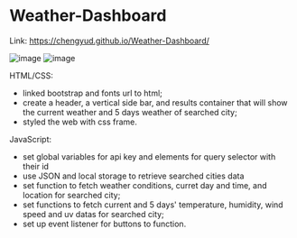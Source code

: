 # Weather-Dashboard

Link: https://chengyud.github.io/Weather-Dashboard/

![image](https://user-images.githubusercontent.com/80147201/115982577-32e90c80-a551-11eb-92f4-98a945947293.png)
![image](https://user-images.githubusercontent.com/80147201/115983751-fec51a00-a557-11eb-855b-2cd0d9489433.png)


HTML/CSS:
- linked bootstrap and fonts url to html;
- create a header, a vertical side bar, and results container that will show the current weather and 5 days weather of searched city;
- styled the web with css frame.

JavaScript:
- set global variables for api key and elements for query selector with their id
- use JSON and local storage to retrieve searched cities data
- set function to fetch weather conditions, curret day and time, and location for searched city;
- set functions to fetch current and 5 days' temperature, humidity, wind speed and uv datas for searched city;
- set up event listener for buttons to function.
